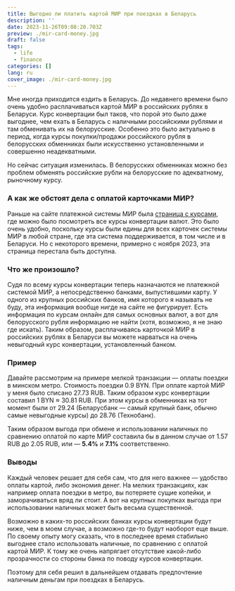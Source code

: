 ```yaml
---
title: Выгодно ли платить картой МИР при поездках в Беларусь
description: ''
date: 2023-11-26T09:08:20.703Z
preview: ./mir-card-money.jpg
draft: false
tags:
  - life
  - finance
categories: []
lang: ru
cover_image: ./mir-card-money.jpg
---
```


Мне иногда приходится ездить в Беларусь. До недавнего времени было очень удобно расплачиваться картой МИР в российских рублях в Беларуси. Курс конвертации был таков, что порой это было даже выгоднее, чем ехать в Беларусь с наличными российскими рублями и там обменивать их на белорусские. Особенно это было актуально в период, когда курсы покупки/продажи российского рубля в белорусских обменниках были искусственно установленными и совершенно неадекватными.

Но сейчас ситуация изменилась. В белорусских обменниках можно без проблем обменять российские рубли на белорусские по адекватному, рыночному курсу.

### А как же обстоят дела с оплатой карточками МИР?

Раньше на сайте платежной системы МИР была [страница с курсами](https://mironline.ru/support/list/kursy_mir/), где можно было посмотреть все курсы конвертации валют. Это было очень удобно, поскольку курсы были едины для всех карточек системы МИР в любой стране, где эта система поддерживается, в том числе и в Беларуси. Но с некоторого времени, примерно с ноября 2023, эта страница перестала быть доступна.

### Что же произошло?

Судя по всему курсы конвертации теперь назначаются не платежной системой МИР, а непосредственно банками, выпустившими карту. У одного из крупных российских банков, имя которого я называть не буду, эта информация вообще нигде на сайте не фигурирует. Есть информация по курсам онлайн для самых основных валют, а вот для белорусского рубля информацию не найти (хотя, возможно, я не знаю где искать). Таким образом, расплачиваясь карточкой МИР в российских рублях в Беларуси вы можете нарваться на очень невыгодный курс конвертации, установленный банком.

### Пример

Давайте рассмотрим на примере мелкой транзакции — оплаты поездки в минском метро. Стоимость поездки 0.9 BYN. При оплате картой МИР у меня было списано 27.73 RUB. Таким образом курс конвертации составил 1 BYN ≈ 30.81 RUB. При этом курсы в обменниках на тот момент были от 29.24 (Беларусбанк — самый крупный банк, обычно самые невыгодные курсы) до 28.76 (Технобанк).

Таким образом выгода при обмене и использовании наличных по сравнению оплатой по карте МИР составила бы в данном случае от 1.57 RUB до 2.05 RUB, или — **5.4%** и **7.1%** соответственно.

### Выводы

Каждый человек решает для себя сам, что для него важнее — удобство оплаты картой, либо экономия денег. На мелких транзакциях, как например оплата поездки в метро, вы потеряете сущие копейки, и заморачиваться вряд ли стоит. А вот на крупных покупках выгода при использовании наличных может быть весьма существенной.

Возможно в каких-то российских банках курсы конвертации будут ниже, чем в моем случае, а возможно где-то будут наоборот еще выше. По своему опыту могу сказать, что в последнее время стабильно выгоднее стало использовать наличные, по сравнению с оплатой картой МИР. К тому же очень напрягает отсутствие какой-либо прозрачности со стороны банка по поводу курсов конвертации.

Поэтому для себя решил в дальнейшем отдавать предпочтение наличным деньгам при поездках в Беларусь.
